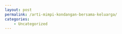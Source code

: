 ```yaml
---
layout: post
permalink: /arti-mimpi-kondangan-bersama-keluarga/
categories:
    - Uncategorized
---
```


